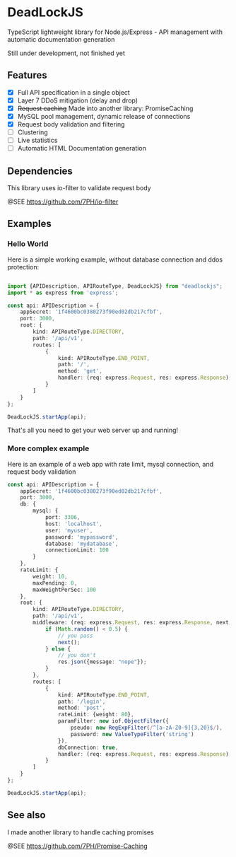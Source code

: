 # DeadLockJS

TypeScript lightweight library for Node.js/Express - API management with automatic documentation generation

Still under development, not finished yet

## Features
- [X] Full API specification in a single object
- [X] Layer 7 DDoS mitigation (delay and drop)
- [X] ~~Request caching~~ Made into another library: PromiseCaching
- [X] MySQL pool management, dynamic release of connections
- [X] Request body validation and filtering
- [ ] Clustering
- [ ] Live statistics
- [ ] Automatic HTML Documentation generation

## Dependencies
This library uses io-filter to validate request body

@SEE https://github.com/7PH/io-filter

## Examples

### Hello World

Here is a simple working example, without database connection and ddos protection:
```typescript

import {APIDescription, APIRouteType, DeadLockJS} from "deadlockjs";
import * as express from 'express';

const api: APIDescription = {
    appSecret: '1f4600bc0380273f90ed02db217cfbf',
    port: 3000,
    root: {
        kind: APIRouteType.DIRECTORY,
        path: '/api/v1',
        routes: [
            {
                kind: APIRouteType.END_POINT,
                path: '/',
                method: 'get',
                handler: (req: express.Request, res: express.Response) => { res.json({hello: "world"}); }
            }
        ]
    }
};

DeadLockJS.startApp(api);
```

That's all you need to get your web server up and running! 

### More complex example

Here is an example of a web app with rate limit, mysql connection, and request body validation

```typescript
const api: APIDescription = {
    appSecret: '1f4600bc0380273f90ed02db217cfbf',
    port: 3000,
    db: {
        mysql: {
            port: 3306,
            host: 'localhost',
            user: 'myuser',
            password: 'mypassword',
            database: 'mydatabase',
            connectionLimit: 100
        }
    },
    rateLimit: {
        weight: 10,
        maxPending: 0,
        maxWeightPerSec: 100
    },
    root: {
        kind: APIRouteType.DIRECTORY,
        path: '/api/v1',
        middleware: (req: express.Request, res: express.Response, next: express.NextFunction) => {
            if (Math.random() < 0.5) {
                // you pass
                next();
            } else {
                // you don't
                res.json({message: "nope"});
            }
        },
        routes: [
            {
                kind: APIRouteType.END_POINT,
                path: '/login',
                method: 'post',
                rateLimit: {weight: 80},
                paramFilter: new iof.ObjectFilter({
                    pseudo: new RegExpFilter(/^[a-zA-Z0-9]{3,20}$/),
                    password: new ValueTypeFilter('string')
                }),
                dbConnection: true,
                handler: (req: express.Request, res: express.Response) => { res.json({hello: "world"}); }
            }
        ]
    }
};

DeadLockJS.startApp(api);
```


## See also
I made another library to handle caching promises

@SEE https://github.com/7PH/Promise-Caching